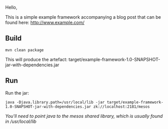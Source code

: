 Hello,

This is a simple example framework accompanying a blog post that can be found here: http://www.example.com/

Build
-----

```
mvn clean package
```

This will produce the artefact: target/example-framework-1.0-SNAPSHOT-jar-with-dependencies.jar


Run
---


Run the jar:

```
java -Djava.library.path=/usr/local/lib -jar target/example-framework-1.0-SNAPSHOT-jar-with-dependencies.jar zk://localhost:2181/mesos
```

*You'll need to point java to the mesos shared library, which is usually found in /usr/local/lib* 
